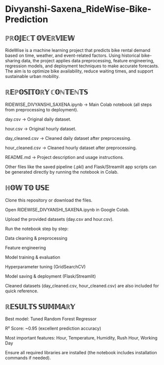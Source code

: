 # Divyanshi-Saxena_RideWise-Bike-Prediction

ℙℝ𝕆𝕁𝔼ℂ𝕋 𝕆𝕍𝔼ℝ𝕍𝕀𝔼𝕎
-----------------------

RideWise is a machine learning project that predicts bike rental demand based on time, weather, and event-related factors. Using historical bike-sharing data, the project applies data preprocessing, feature engineering, regression models, and deployment techniques to make accurate forecasts. The aim is to optimize bike availability, reduce waiting times, and support sustainable urban mobility.

ℝ𝔼ℙ𝕆𝕊𝕀𝕋𝕆ℝ𝕐 ℂ𝕆ℕ𝕋𝔼ℕ𝕋𝕊
--------------------------

RIDEWISE_DIVYANSHI_SAXENA.ipynb → Main Colab notebook (all steps from preprocessing to deployment).

day.csv → Original daily dataset.

hour.csv → Original hourly dataset.

day_cleaned.csv → Cleaned daily dataset after preprocessing.

hour_cleaned.csv → Cleaned hourly dataset after preprocessing.

README.md → Project description and usage instructions.

Other files like the saved pipeline (.pkl) and Flask/Streamlit app scripts can be generated directly by running the notebook in Colab.

ℍ𝕆𝕎 𝕋𝕆 𝕌𝕊𝔼
---------------

Clone this repository or download the files.

Open RIDEWISE_DIVYANSHI_SAXENA.ipynb in Google Colab.

Upload the provided datasets (day.csv and hour.csv).

Run the notebook step by step:

Data cleaning & preprocessing

Feature engineering

Model training & evaluation

Hyperparameter tuning (GridSearchCV)

Model saving & deployment (Flask/Streamlit)

Cleaned datasets (day_cleaned.csv, hour_cleaned.csv) are also included for quick reference.

ℝ𝔼𝕊𝕌𝕃𝕋𝕊 𝕊𝕌𝕄𝕄𝔸ℝ𝕐
----------------------

Best model: Tuned Random Forest Regressor

R² Score: ~0.95 (excellent prediction accuracy)

Most important features: Hour, Temperature, Humidity, Rush Hour, Working Day



Ensure all required libraries are installed (the notebook includes installation commands if needed).
